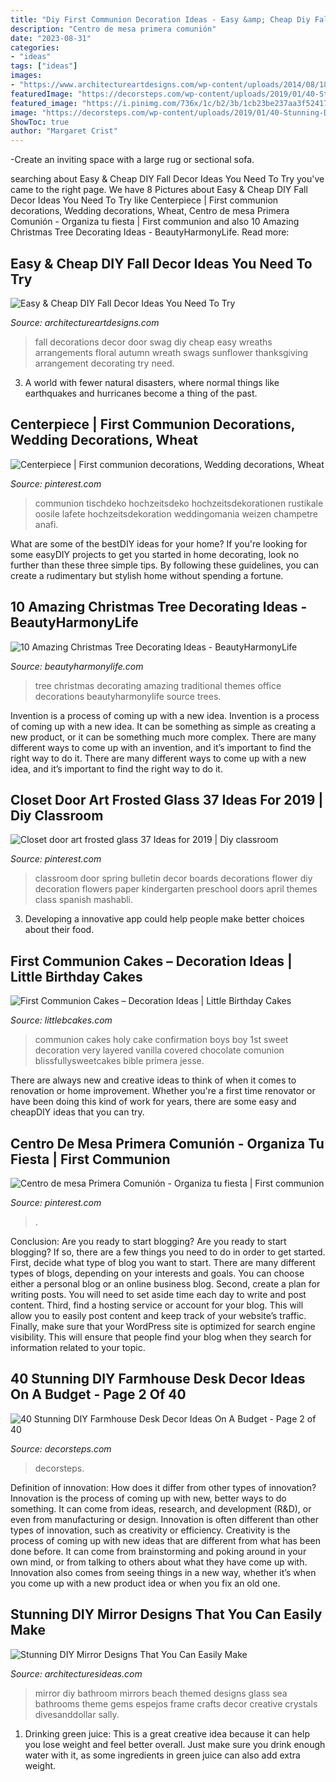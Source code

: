 ```yaml
---
title: "Diy First Communion Decoration Ideas - Easy &amp; Cheap Diy Fall Decor Ideas You Need To Try"
description: "Centro de mesa primera comunión"
date: "2023-08-31"
categories:
- "ideas"
tags: ["ideas"]
images:
- "https://www.architectureartdesigns.com/wp-content/uploads/2014/08/185-630x760.jpg"
featuredImage: "https://decorsteps.com/wp-content/uploads/2019/01/40-Stunning-DIY-Farmhouse-Desk-Decor-Ideas-On-A-Budget-26.jpg"
featured_image: "https://i.pinimg.com/736x/1c/b2/3b/1cb23be237aa3f5241722966691c1688.jpg"
image: "https://decorsteps.com/wp-content/uploads/2019/01/40-Stunning-DIY-Farmhouse-Desk-Decor-Ideas-On-A-Budget-26.jpg"
ShowToc: true
author: "Margaret Crist"
---
```



-Create an inviting space with a large rug or sectional sofa.

	

		
searching about Easy &amp; Cheap DIY Fall Decor Ideas You Need To Try you've came to the right page. We have 8 Pictures about Easy &amp; Cheap DIY Fall Decor Ideas You Need To Try like Centerpiece | First communion decorations, Wedding decorations, Wheat, Centro de mesa Primera Comunión - Organiza tu fiesta | First communion and also 10 Amazing Christmas Tree Decorating Ideas - BeautyHarmonyLife. Read more:
		
    
## Easy &amp; Cheap DIY Fall Decor Ideas You Need To Try

<img loading=lazy src="https://www.architectureartdesigns.com/wp-content/uploads/2014/08/185-630x760.jpg" onerror="this.onerror=null;this.src='https://tse3.mm.bing.net/th?id=OIP.00P4uNiLDpbZiuYb2QmyGQHaI7&amp;pid=15.1';" alt="Easy &amp; Cheap DIY Fall Decor Ideas You Need To Try">

_Source: architectureartdesigns.com_

>fall decorations decor door swag diy cheap easy wreaths arrangements floral autumn wreath swags sunflower thanksgiving arrangement decorating try need. 

	

3. A world with fewer natural disasters, where normal things like earthquakes and hurricanes become a thing of the past. 

    
## Centerpiece | First Communion Decorations, Wedding Decorations, Wheat

<img loading=lazy src="https://i.pinimg.com/736x/1c/b2/3b/1cb23be237aa3f5241722966691c1688.jpg" onerror="this.onerror=null;this.src='https://tse2.mm.bing.net/th?id=OIP.3KFhKQxYlWxIncSs5bub6wHaLH&amp;pid=15.1';" alt="Centerpiece | First communion decorations, Wedding decorations, Wheat">

_Source: pinterest.com_

>communion tischdeko hochzeitsdeko hochzeitsdekorationen rustikale oosile lafete hochzeitsdekoration weddingomania weizen champetre anafi. 

	

What are some of the bestDIY ideas for your home?
If you're looking for some easyDIY projects to get you started in home decorating, look no further than these three simple tips. By following these guidelines, you can create a rudimentary but stylish home without spending a fortune.

    
## 10 Amazing Christmas Tree Decorating Ideas - BeautyHarmonyLife

<img loading=lazy src="https://beautyharmonylife.com/wp-content/uploads/2013/11/traditional-.jpg" onerror="this.onerror=null;this.src='https://tse2.mm.bing.net/th?id=OIP.UJEixgty-ME6V9j55zSqYgAAAA&amp;pid=15.1';" alt="10 Amazing Christmas Tree Decorating Ideas - BeautyHarmonyLife">

_Source: beautyharmonylife.com_

>tree christmas decorating amazing traditional themes office decorations beautyharmonylife source trees. 

	

Invention is a process of coming up with a new idea.
Invention is a process of coming up with a new idea. It can be something as simple as creating a new product, or it can be something much more complex. There are many different ways to come up with an invention, and it’s important to find the right way to do it. There are many different ways to come up with a new idea, and it’s important to find the right way to do it.

    
## Closet Door Art Frosted Glass 37 Ideas For 2019 | Diy Classroom

<img loading=lazy src="https://i.pinimg.com/736x/e0/a7/49/e0a7492b937cbfa01d089317b5f92ad4.jpg" onerror="this.onerror=null;this.src='https://tse1.mm.bing.net/th?id=OIP.CcigMkbMjqa7lUIpQWEaNAAAAA&amp;pid=15.1';" alt="Closet door art frosted glass 37 Ideas for 2019 | Diy classroom">

_Source: pinterest.com_

>classroom door spring bulletin decor boards decorations flower diy decoration flowers paper kindergarten preschool doors april themes class spanish mashabli. 

	

3. Developing a innovative app could help people make better choices about their food.

    
## First Communion Cakes – Decoration Ideas | Little Birthday Cakes

<img loading=lazy src="http://www.littlebcakes.com/wp-content/uploads/2014/02/First-Holy-Communion-Cakes.jpg" onerror="this.onerror=null;this.src='https://tse1.mm.bing.net/th?id=OIP.0KVVOoK9zQZyDnKkmjfktwHaIj&amp;pid=15.1';" alt="First Communion Cakes – Decoration Ideas | Little Birthday Cakes">

_Source: littlebcakes.com_

>communion cakes holy cake confirmation boys boy 1st sweet decoration very layered vanilla covered chocolate comunion blissfullysweetcakes bible primera jesse. 

	

There are always new and creative ideas to think of when it comes to renovation or home improvement. Whether you're a first time renovator or have been doing this kind of work for years, there are some easy and cheapDIY ideas that you can try.

    
## Centro De Mesa Primera Comunión - Organiza Tu Fiesta | First Communion

<img loading=lazy src="https://i.pinimg.com/736x/2f/1c/35/2f1c35c3c47027c0e24a58c1b1ce51d5.jpg" onerror="this.onerror=null;this.src='https://tse1.mm.bing.net/th?id=OIP.Phr42_ot8nDJUdzHJEDu0QHaJ3&amp;pid=15.1';" alt="Centro de mesa Primera Comunión - Organiza tu fiesta | First communion">

_Source: pinterest.com_

>. 

	

Conclusion: Are you ready to start blogging?
Are you ready to start blogging? If so, there are a few things you need to do in order to get started. First, decide what type of blog you want to start. There are many different types of blogs, depending on your interests and goals. You can choose either a personal blog or an online business blog. Second, create a plan for writing posts. You will need to set aside time each day to write and post content. Third, find a hosting service or account for your blog. This will allow you to easily post content and keep track of your website’s traffic. Finally, make sure that your WordPress site is optimized for search engine visibility. This will ensure that people find your blog when they search for information related to your topic.

    
## 40 Stunning DIY Farmhouse Desk Decor Ideas On A Budget - Page 2 Of 40

<img loading=lazy src="https://decorsteps.com/wp-content/uploads/2019/01/40-Stunning-DIY-Farmhouse-Desk-Decor-Ideas-On-A-Budget-26.jpg" onerror="this.onerror=null;this.src='https://tse3.mm.bing.net/th?id=OIP.oylXlzIzMr1t8S45GOa-MgHaLE&amp;pid=15.1';" alt="40 Stunning DIY Farmhouse Desk Decor Ideas On A Budget - Page 2 of 40">

_Source: decorsteps.com_

>decorsteps. 

	

Definition of innovation: How does it differ from other types of innovation?
Innovation is the process of coming up with new, better ways to do something. It can come from ideas, research, and development (R&D), or even from manufacturing or design. Innovation is often different than other types of innovation, such as creativity or efficiency.
Creativity is the process of coming up with new ideas that are different from what has been done before. It can come from brainstorming and poking around in your own mind, or from talking to others about what they have come up with. Innovation also comes from seeing things in a new way, whether it’s when you come up with a new product idea or when you fix an old one.

    
## Stunning DIY Mirror Designs That You Can Easily Make

<img loading=lazy src="http://architecturesideas.com/wp-content/uploads/2017/10/mirror-designs-ideas-3.jpg" onerror="this.onerror=null;this.src='https://tse3.mm.bing.net/th?id=OIP.gxuYkSEWSki6bYzYeajh_QHaJ4&amp;pid=15.1';" alt="Stunning DIY Mirror Designs That You Can Easily Make">

_Source: architecturesideas.com_

>mirror diy bathroom mirrors beach themed designs glass sea bathrooms theme gems espejos frame crafts decor creative crystals divesanddollar sally. 

	

1. Drinking green juice: This is a great creative idea because it can help you lose weight and feel better overall. Just make sure you drink enough water with it, as some ingredients in green juice can also add extra weight.

